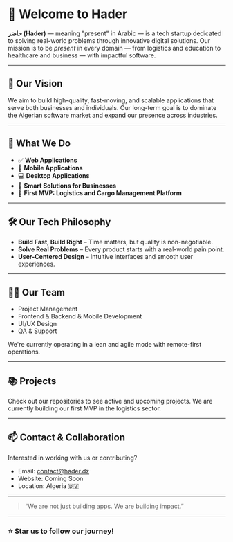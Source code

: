 # 👋 Welcome to Hader

**حاضر (Hader)** — meaning "present" in Arabic — is a tech startup dedicated to solving real-world problems through innovative digital solutions. Our mission is to be *present* in every domain — from logistics and education to healthcare and business — with impactful software.

---

## 🚀 Our Vision
We aim to build high-quality, fast-moving, and scalable applications that serve both businesses and individuals. Our long-term goal is to dominate the Algerian software market and expand our presence across industries.

---

## 🧩 What We Do

- ✅ **Web Applications**
- 📱 **Mobile Applications**
- 💻 **Desktop Applications**
- 🧠 **Smart Solutions for Businesses**
- 🚚 **First MVP: Logistics and Cargo Management Platform**

---

## 🛠️ Our Tech Philosophy

- **Build Fast, Build Right** – Time matters, but quality is non-negotiable.
- **Solve Real Problems** – Every product starts with a real-world pain point.
- **User-Centered Design** – Intuitive interfaces and smooth user experiences.

---

## 🧑‍💼 Our Team

- Project Management
- Frontend & Backend & Mobile Development
- UI/UX Design
- QA & Support

We're currently operating in a lean and agile mode with remote-first operations.

---

## 📚 Projects

Check out our repositories to see active and upcoming projects. We are currently building our first MVP in the logistics sector.

---

## 📫 Contact & Collaboration

Interested in working with us or contributing?

- Email: contact@hader.dz
- Website: Coming Soon
- Location: Algeria 🇩🇿

---

> “We are not just building apps. We are building impact.”

---

### ⭐️ Star us to follow our journey!
